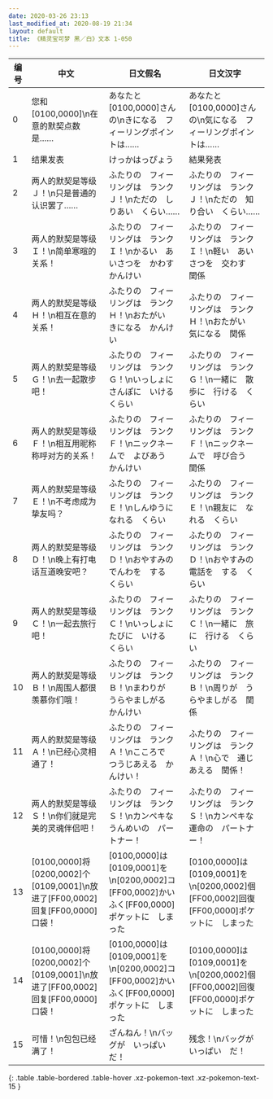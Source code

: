 ```yaml
---
date: 2020-03-26 23:13
last_modified_at: 2020-08-19 21:34
layout: default
title: 《精灵宝可梦 黑／白》文本 1-050
---
```

| 编号 | 中文 | 日文假名 | 日文汉字 |
| ---- | ---- | ---- | --- |
| 0 | 您和[0100,0000]\n在意的默契点数是…… | あなたと　[0100,0000]さんの\nきになる　フィーリングポイントは…… | あなたと　[0100,0000]さんの\n気になる　フィーリングポイントは…… |
| 1 | 结果发表 | けっかはっぴょう | 結果発表 |
| 2 | 两人的默契是等级Ｊ！\n只是普通的认识罢了…… | ふたりの　フィーリングは　ランクＪ！\nただの　しりあい　くらい…… | ふたりの　フィーリングは　ランクＪ！\nただの　知り合い　くらい…… |
| 3 | 两人的默契是等级Ｉ！\n简单寒暄的关系！ | ふたりの　フィーリングは　ランクＩ！\nかるい　あいさつを　かわす　かんけい | ふたりの　フィーリングは　ランクＩ！\n軽い　あいさつを　交わす　関係 |
| 4 | 两人的默契是等级Ｈ！\n相互在意的关系！ | ふたりの　フィーリングは　ランクＨ！\nおたがい　きになる　かんけい | ふたりの　フィーリングは　ランクＨ！\nおたがい　気になる　関係 |
| 5 | 两人的默契是等级Ｇ！\n去一起散步吧！ | ふたりの　フィーリングは　ランクＧ！\nいっしょに　さんぽに　いける　くらい | ふたりの　フィーリングは　ランクＧ！\n一緒に　散歩に　行ける　くらい |
| 6 | 两人的默契是等级Ｆ！\n相互用昵称称呼对方的关系！ | ふたりの　フィーリングは　ランクＦ！\nニックネームで　よびあう　かんけい | ふたりの　フィーリングは　ランクＦ！\nニックネームで　呼び合う　関係 |
| 7 | 两人的默契是等级Ｅ！\n不考虑成为挚友吗？ | ふたりの　フィーリングは　ランクＥ！\nしんゆうに　なれる　くらい | ふたりの　フィーリングは　ランクＥ！\n親友に　なれる　くらい |
| 8 | 两人的默契是等级Ｄ！\n晚上有打电话互道晚安吧？ | ふたりの　フィーリングは　ランクＤ！\nおやすみの　でんわを　する　くらい | ふたりの　フィーリングは　ランクＤ！\nおやすみの　電話を　する　くらい |
| 9 | 两人的默契是等级Ｃ！\n一起去旅行吧！ | ふたりの　フィーリングは　ランクＣ！\nいっしょに　たびに　いける　くらい | ふたりの　フィーリングは　ランクＣ！\n一緒に　旅に　行ける　くらい |
| 10 | 两人的默契是等级Ｂ！\n周围人都很羡慕你们哦！ | ふたりの　フィーリングは　ランクＢ！\nまわりが　うらやましがる　かんけい | ふたりの　フィーリングは　ランクＢ！\n周りが　うらやましがる　関係 |
| 11 | 两人的默契是等级Ａ！\n已经心灵相通了！ | ふたりの　フィーリングは　ランクＡ！\nこころで　つうじあえる　かんけい！ | ふたりの　フィーリングは　ランクＡ！\n心で　通じあえる　関係！ |
| 12 | 两人的默契是等级Ｓ！\n你们就是完美的灵魂伴侣吧！ | ふたりの　フィーリングは　ランクＳ！\nカンペキな　うんめいの　パートナー！ | ふたりの　フィーリングは　ランクＳ！\nカンペキな　運命の　パートナー！ |
| 13 | [0100,0000]将[0200,0002]个[0109,0001]\n放进了[FF00,0002]回复[FF00,0000]口袋！ | [0100,0000]は　[0109,0001]を\n[0200,0002]コ　[FF00,0002]かいふく[FF00,0000]ポケットに　しまった | [0100,0000]は　[0109,0001]を\n[0200,0002]個　[FF00,0002]回復[FF00,0000]ポケットに　しまった |
| 14 | [0100,0000]将[0200,0002]个[0109,0001]\n放进了[FF00,0002]回复[FF00,0000]口袋！ | [0100,0000]は　[0109,0001]を\n[0200,0002]コ　[FF00,0002]かいふく[FF00,0000]ポケットに　しまった | [0100,0000]は　[0109,0001]を\n[0200,0002]個　[FF00,0002]回復[FF00,0000]ポケットに　しまった |
| 15 | 可惜！\n包包已经满了！ | ざんねん！\nバッグが　いっぱい　だ！ | 残念！\nバッグが　いっぱい　だ！ |
{: .table .table-bordered .table-hover .xz-pokemon-text .xz-pokemon-text-15 }